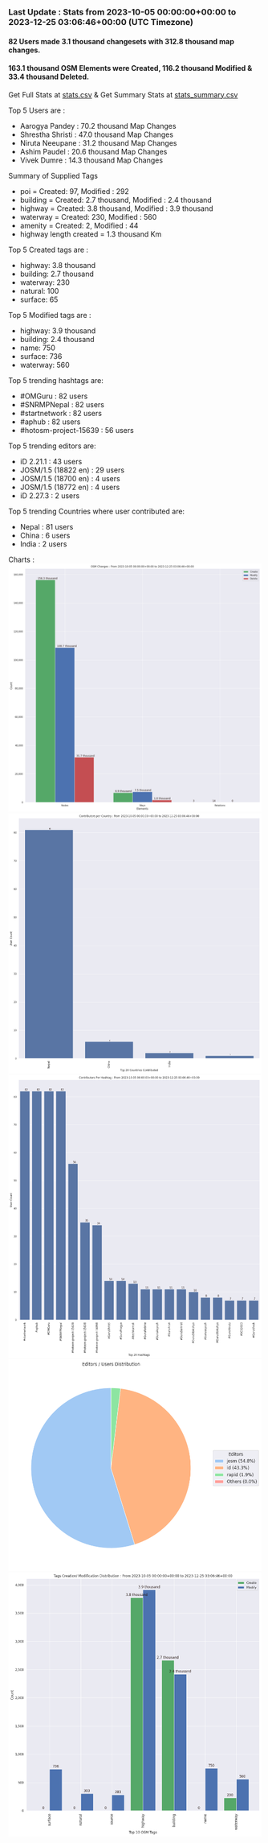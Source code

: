 ### Last Update : Stats from 2023-10-05 00:00:00+00:00 to 2023-12-25 03:06:46+00:00 (UTC Timezone)

#### 82 Users made 3.1 thousand changesets with 312.8 thousand map changes.
#### 163.1 thousand OSM Elements were Created, 116.2 thousand Modified & 33.4 thousand Deleted.
Get Full Stats at [stats.csv](/stats/SNRMPNepal/Every2days/stats.csv)
 & Get Summary Stats at [stats_summary.csv](/stats/SNRMPNepal/Every2days/stats_summary.csv)

Top 5 Users are : 
- Aarogya Pandey : 70.2 thousand Map Changes
- Shrestha Shristi : 47.0 thousand Map Changes
- Niruta Neeupane : 31.2 thousand Map Changes
- Ashim Paudel : 20.6 thousand Map Changes
- Vivek Dumre : 14.3 thousand Map Changes

Summary of Supplied Tags
- poi = Created: 97, Modified : 292
- building = Created: 2.7 thousand, Modified : 2.4 thousand
- highway = Created: 3.8 thousand, Modified : 3.9 thousand
- waterway = Created: 230, Modified : 560
- amenity = Created: 2, Modified : 44
- highway length created = 1.3 thousand Km


Top 5 Created tags are :
- highway: 3.8 thousand
- building: 2.7 thousand
- waterway: 230
- natural: 100
- surface: 65


Top 5 Modified tags are :
- highway: 3.9 thousand
- building: 2.4 thousand
- name: 750
- surface: 736
- waterway: 560


Top 5 trending hashtags are:
- #OMGuru : 82 users
- #SNRMPNepal : 82 users
- #startnetwork : 82 users
- #aphub : 82 users
- #hotosm-project-15639 : 56 users


Top 5 trending editors are:
- iD 2.21.1 : 43 users
- JOSM/1.5 (18822 en) : 29 users
- JOSM/1.5 (18700 en) : 4 users
- JOSM/1.5 (18772 en) : 4 users
- iD 2.27.3 : 2 users


Top 5 trending Countries where user contributed are:
- Nepal : 81 users
- China : 6 users
- India : 2 users


 Charts : 
![Alt text](./stats_osm_changes.png) 
![Alt text](./stats_users_per_country.png) 
![Alt text](./stats_users_per_hashtag.png) 
![Alt text](./stats_editors_pie_chart.png) 
![Alt text](./stats_tags.png) 
